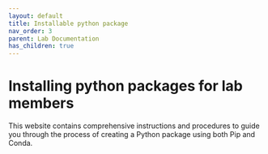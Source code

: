 ```yaml
---
layout: default
title: Installable python package
nav_order: 3
parent: Lab Documentation 
has_children: true
---
```


# **Installing python packages for lab members**



This website contains comprehensive instructions and procedures to guide you through the process of creating a Python package using both Pip and Conda.
